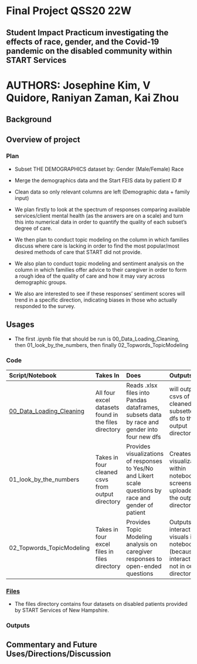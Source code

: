 # Final Project QSS20 22W
## Student Impact Practicum investigating the effects of race, gender, and the Covid-19 pandemic on the disabled community within START Services

# AUTHORS: Josephine Kim, V Quidore, Raniyan Zaman, Kai Zhou

## Background

## Overview of project

### Plan 

- Subset THE DEMOGRAPHICS dataset by: Gender (Male/Female) Race

- Merge the demographics data and the Start FEIS data by patient ID # 

- Clean data so only relevant columns are left (Demographic data + family input)

- We plan firstly to look at the spectrum of responses comparing available services/client mental health (as the answers are on a scale) and turn this into numerical data in order to quantify the quality of each subset’s degree of care.

- We then plan to conduct topic modeling on the column in which families discuss where care is lacking in order to find the most popular/most desired methods of care that START did not provide.

- We also plan to conduct topic modeling and sentiment analysis on the column in which families offer advice to their caregiver in order to form a rough idea of the quality of care and how it may vary across demographic groups. 
- We also are interested to see if these responses’ sentiment scores will trend in a specific direction, indicating biases in those who actually responded to the survey.

## Usages

- The first .ipynb file that should be run is 00_Data_Loading_Cleaning, then 01_look_by_the_numbers, then finally 02_Topwords_TopicModeling

### Code 

|**Script/Notebook**|**Takes In**|**Does**|**Outputs**|
|:------------------|:-----------|:-------|:----------|
|[00_Data_Loading_Cleaning](https://github.com/vquidore/final-project-qss20/blob/main/code/00_Data_Loading_Cleaning.ipynb)|All four excel datasets found in the files directory|Reads .xlsx files into Pandas dataframes, subsets data by race and gender into four new dfs|will output csvs of cleaned, subsetted, dfs to the output directory|
|01_look_by_the_numbers|Takes in four cleaned csvs from output directory|Provides visualizations of responses to Yes/No and Likert scale questions by race and gender of patient|Creates visualizations within notebook w/ screenshots uploaded to the output directory|
|02_Topwords_TopicModeling|Takes in four excel files in files directory|Provides Topic Modeling analysis on caregiver responses to open-ended questions|Outputs interactive visuals in notebook (because interactive, not in output directory)|
### [Files](https://github.com/vquidore/final-project-qss20/tree/main/files)

- The files directory contains four datasets on disabled patients provided by START Services of New Hampshire. 


### Outputs

## Commentary and Future Uses/Directions/Discussion
